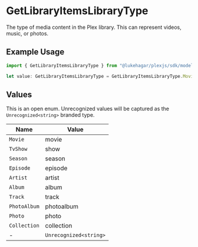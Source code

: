 # GetLibraryItemsLibraryType

The type of media content in the Plex library. This can represent videos, music, or photos.


## Example Usage

```typescript
import { GetLibraryItemsLibraryType } from "@lukehagar/plexjs/sdk/models/operations";

let value: GetLibraryItemsLibraryType = GetLibraryItemsLibraryType.Movie;
```

## Values

This is an open enum. Unrecognized values will be captured as the `Unrecognized<string>` branded type.

| Name                   | Value                  |
| ---------------------- | ---------------------- |
| `Movie`                | movie                  |
| `TvShow`               | show                   |
| `Season`               | season                 |
| `Episode`              | episode                |
| `Artist`               | artist                 |
| `Album`                | album                  |
| `Track`                | track                  |
| `PhotoAlbum`           | photoalbum             |
| `Photo`                | photo                  |
| `Collection`           | collection             |
| -                      | `Unrecognized<string>` |